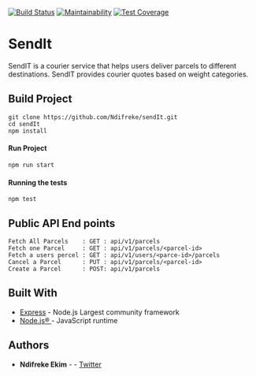 [![Build Status](https://travis-ci.org/Ndifreke/sendIt.svg?branch=develop)](https://travis-ci.org/Ndifreke/sendIt)
[![Maintainability](https://api.codeclimate.com/v1/badges/794eccb03132f5acde0b/maintainability)](https://codeclimate.com/github/Ndifreke/sendIt/maintainability)
[![Test Coverage](https://api.codeclimate.com/v1/badges/794eccb03132f5acde0b/test_coverage)](https://codeclimate.com/github/Ndifreke/sendIt/test_coverage)

# SendIt
SendIT is a courier service that helps users deliver parcels to different destinations. SendIT
provides courier quotes based on weight categories.

## Build Project
```
git clone https://github.com/Ndifreke/sendIt.git
cd sendIt
npm install
```
#### Run Project
```
npm run start
```
#### Running the tests
```
npm test
```

## Public API End points
```
Fetch All Parcels    : GET : api/v1/parcels
Fetch one Parcel     : GET : api/v1/parcels/<parcel-id>
Fetch a users percel : GET : api/v1/users/<parce-id>/parcels
Cancel a Parcel      : PUT : api/v1/parcels/<parcel-id>
Create a Parcel      : POST: api/v1/parcels
```

## Built With

* [Express](https://expressjs.com/) - Node.js Largest community framework
* [Node.js® ](https://maven.apache.org/) - JavaScript runtime

## Authors

* **Ndifreke Ekim** -  - [Twitter](https://twitter.com/nexkim360)
